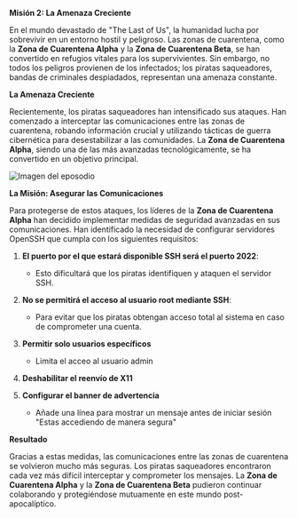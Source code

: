 **Misión 2: La Amenaza Creciente**

En el mundo devastado de "The Last of Us", la humanidad lucha por sobrevivir en un entorno hostil y peligroso. Las zonas de cuarentena, como la **Zona de Cuarentena Alpha** y 
la **Zona de Cuarentena Beta**, se han convertido en refugios vitales para los supervivientes. 
Sin embargo, no todos los peligros provienen de los infectados; los piratas saqueadores, bandas de criminales despiadados, representan una amenaza constante.

**La Amenaza Creciente**

Recientemente, los piratas saqueadores han intensificado sus ataques. Han comenzado a interceptar las comunicaciones entre las zonas de cuarentena, 
robando información crucial y utilizando tácticas de guerra cibernética para desestabilizar a las comunidades. 
La **Zona de Cuarentena Alpha**, siendo una de las más avanzadas tecnológicamente, se ha convertido en un objetivo principal.

![Imagen del eposodio](./img/m2_e1.jpeg)

**La Misión: Asegurar las Comunicaciones**

Para protegerse de estos ataques, los líderes de la **Zona de Cuarentena Alpha** han decidido implementar medidas de seguridad avanzadas en sus comunicaciones. 
Han identificado la necesidad de configurar servidores OpenSSH que cumpla con los siguientes requisitos:

1. **El puerto por el que estará disponible SSH será el puerto 2022**:
   - Esto dificultará que los piratas identifiquen y ataquen el servidor SSH.

2. **No se permitirá el acceso al usuario root mediante SSH**:
   - Para evitar que los piratas obtengan acceso total al sistema en caso de comprometer una cuenta.

3. **Permitir solo usuarios específicos**  
   - Limita el acceo al usuario admin

4. **Deshabilitar el reenvío de X11**  

5. **Configurar el banner de advertencia**  
   - Añade una línea para mostrar un mensaje antes de iniciar sesión "Estas accediendo de manera segura"




**Resultado**

Gracias a estas medidas, las comunicaciones entre las zonas de cuarentena se volvieron mucho más seguras. Los piratas saqueadores encontraron cada vez más difícil interceptar y comprometer los mensajes. La **Zona de Cuarentena Alpha** y la **Zona de Cuarentena Beta** pudieron continuar colaborando y protegiéndose mutuamente en este mundo post-apocalíptico.